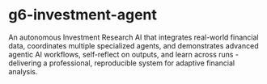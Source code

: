 # g6-investment-agent
An autonomous Investment Research AI that integrates real-world financial data, coordinates multiple specialized agents, and demonstrates advanced agentic AI workflows, self-reflect on outputs, and learn across runs - delivering a professional, reproducible system for adaptive financial analysis.
